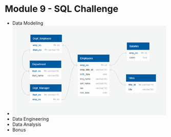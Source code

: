 # Module 9 - SQL Challenge
- Data Modeling
- ![ERd](EmployeeSQL/erd.gif)
- Data Engineering
- Data Analysis
- Bonus
